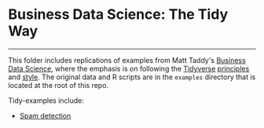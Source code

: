 # Business Data Science: The Tidy Way

---

This folder includes replications of examples from Matt Taddy's [Business Data Science](https://www.amazon.com/Business-Data-Science-Combining-Accelerate/dp/1260452778), where the emphasis is on following the [Tidyverse](https://www.tidyverse.org) [principles](https://principles.tidyverse.org) and [style](https://style.tidyverse.org).  The original data and R scripts are in the `examples` directory that is located at the root of this repo.

Tidy-examples include:

+ [Spam detection](https://raw.githack.com/TaddyLab/BDS/master/notebooks/tidy-examples/spam/spam.html)
